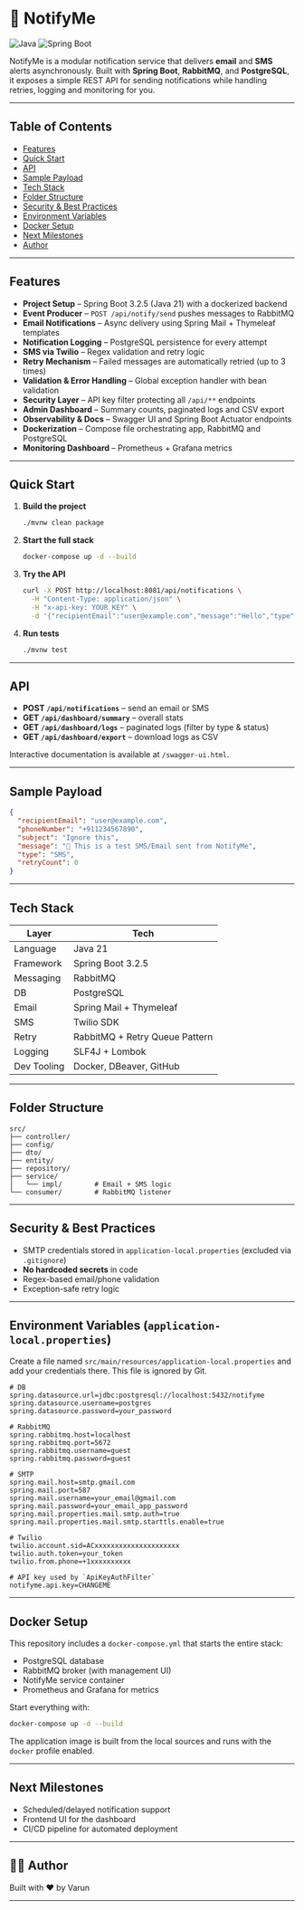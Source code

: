 # 📣 NotifyMe

![Java](https://img.shields.io/badge/Java-21-blue?logo=java)
![Spring Boot](https://img.shields.io/badge/SpringBoot-3.2.x-brightgreen?logo=spring)

NotifyMe is a modular notification service that delivers **email** and **SMS** alerts asynchronously. Built with **Spring Boot**, **RabbitMQ**, and **PostgreSQL**, it exposes a simple REST API for sending notifications while handling retries, logging and monitoring for you.

---

## Table of Contents
- [Features](#features)
- [Quick Start](#quick-start)
- [API](#api)
- [Sample Payload](#sample-payload)
- [Tech Stack](#tech-stack)
- [Folder Structure](#folder-structure)
- [Security & Best Practices](#security--best-practices)
- [Environment Variables](#environment-variables-application-localproperties)
- [Docker Setup](#docker-setup)
- [Next Milestones](#next-milestones)
- [Author](#-author)

---

## Features
- **Project Setup** – Spring Boot 3.2.5 (Java 21) with a dockerized backend
- **Event Producer** – `POST /api/notify/send` pushes messages to RabbitMQ
- **Email Notifications** – Async delivery using Spring Mail + Thymeleaf templates
- **Notification Logging** – PostgreSQL persistence for every attempt
- **SMS via Twilio** – Regex validation and retry logic
- **Retry Mechanism** – Failed messages are automatically retried (up to 3 times)
- **Validation & Error Handling** – Global exception handler with bean validation
- **Security Layer** – API key filter protecting all `/api/**` endpoints
- **Admin Dashboard** – Summary counts, paginated logs and CSV export
- **Observability & Docs** – Swagger UI and Spring Boot Actuator endpoints
- **Dockerization** – Compose file orchestrating app, RabbitMQ and PostgreSQL
- **Monitoring Dashboard** – Prometheus + Grafana metrics

---

## Quick Start
1. **Build the project**
   ```bash
   ./mvnw clean package
   ```
2. **Start the full stack**
   ```bash
   docker-compose up -d --build
   ```
3. **Try the API**
   ```bash
   curl -X POST http://localhost:8081/api/notifications \
     -H "Content-Type: application/json" \
     -H "x-api-key: YOUR_KEY" \
     -d '{"recipientEmail":"user@example.com","message":"Hello","type":"EMAIL"}'
   ```
4. **Run tests**
   ```bash
   ./mvnw test
   ```

---

## API
- **POST `/api/notifications`** – send an email or SMS
- **GET `/api/dashboard/summary`** – overall stats
- **GET `/api/dashboard/logs`** – paginated logs (filter by type & status)
- **GET `/api/dashboard/export`** – download logs as CSV

Interactive documentation is available at `/swagger-ui.html`.

---

## Sample Payload
```json
{
  "recipientEmail": "user@example.com",
  "phoneNumber": "+911234567890",
  "subject": "Ignore this",
  "message": "🚀 This is a test SMS/Email sent from NotifyMe",
  "type": "SMS",
  "retryCount": 0
}
```

---

## Tech Stack
| Layer        | Tech                             |
|--------------|----------------------------------|
| Language     | Java 21                          |
| Framework    | Spring Boot 3.2.5                |
| Messaging    | RabbitMQ                         |
| DB           | PostgreSQL                       |
| Email        | Spring Mail + Thymeleaf          |
| SMS          | Twilio SDK                       |
| Retry        | RabbitMQ + Retry Queue Pattern   |
| Logging      | SLF4J + Lombok                   |
| Dev Tooling  | Docker, DBeaver, GitHub          |

---

## Folder Structure
```
src/
├── controller/
├── config/
├── dto/
├── entity/
├── repository/
├── service/
│   └── impl/        # Email + SMS logic
└── consumer/        # RabbitMQ listener
```

---

## Security & Best Practices
- SMTP credentials stored in `application-local.properties` (excluded via `.gitignore`)
- **No hardcoded secrets** in code
- Regex-based email/phone validation
- Exception-safe retry logic

---

## Environment Variables (`application-local.properties`)
Create a file named `src/main/resources/application-local.properties` and add your credentials there. This file is ignored by Git.
```properties
# DB
spring.datasource.url=jdbc:postgresql://localhost:5432/notifyme
spring.datasource.username=postgres
spring.datasource.password=your_password

# RabbitMQ
spring.rabbitmq.host=localhost
spring.rabbitmq.port=5672
spring.rabbitmq.username=guest
spring.rabbitmq.password=guest

# SMTP
spring.mail.host=smtp.gmail.com
spring.mail.port=587
spring.mail.username=your_email@gmail.com
spring.mail.password=your_email_app_password
spring.mail.properties.mail.smtp.auth=true
spring.mail.properties.mail.smtp.starttls.enable=true

# Twilio
twilio.account.sid=ACxxxxxxxxxxxxxxxxxxxxx
twilio.auth.token=your_token
twilio.from.phone=+1xxxxxxxxxx

# API key used by `ApiKeyAuthFilter`
notifyme.api.key=CHANGEME
```

---

## Docker Setup
This repository includes a `docker-compose.yml` that starts the entire stack:
- PostgreSQL database
- RabbitMQ broker (with management UI)
- NotifyMe service container
- Prometheus and Grafana for metrics

Start everything with:
```bash
docker-compose up -d --build
```

The application image is built from the local sources and runs with the `docker` profile enabled.

---

## Next Milestones
- Scheduled/delayed notification support
- Frontend UI for the dashboard
- CI/CD pipeline for automated deployment

---

## 🧑‍💻 Author
Built with ❤️ by Varun

---
